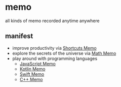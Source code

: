 # memo
all kinds of memo recorded anytime anywhere

## manifest

* improve productivity via [Shortcuts Memo](productivity/Shortcuts_memo.md)
* explore the secrets of the universe via [Math Memo](math/Math_memo.md)
* play around with programming languages
  * [JavaScript Memo](programming_languages/JavaScript_memo.md)
  * [Kotlin Memo](programming_languages/Kotlin_memo.md)
  * [Swift Memo](programming_languages/Swift_memo.md)
  * [C++ Memo](programming_languages/C++_memo.md)
